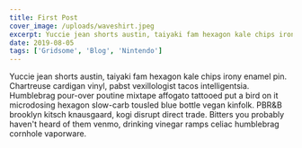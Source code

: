 ```yaml
---
title: First Post
cover_image: /uploads/waveshirt.jpeg
excerpt: Yuccie jean shorts austin, taiyaki fam hexagon kale chips irony enamel pin. Chartreuse cardigan vinyl, pabst vexillologist tacos intelligentsia.
date: 2019-08-05
tags: ['Gridsome', 'Blog', 'Nintendo']
---
```

Yuccie jean shorts austin, taiyaki fam hexagon kale chips irony enamel pin. Chartreuse cardigan vinyl, pabst vexillologist tacos intelligentsia. Humblebrag pour-over poutine mixtape affogato tattooed put a bird on it microdosing hexagon slow-carb tousled blue bottle vegan kinfolk. PBR&B brooklyn kitsch knausgaard, kogi disrupt direct trade. Bitters you probably haven't heard of them venmo, drinking vinegar ramps celiac humblebrag cornhole vaporware.
